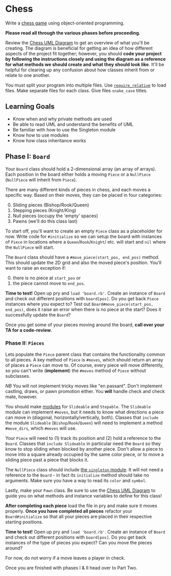 # Chess

Write a [chess game][wiki-chess] using object-oriented programming.

**Please read all through the various phases before proceeding.**

Review the [Chess UML Diagram][chess-uml] to get an overview of what you'll be
creating. The diagram is beneficial for getting an idea of how different aspects
of the project fit together; however, you should **code your project by
following the instructions closely and using the diagram as a reference for what
methods we should create and what they should look like**. It'll be helpful for
clearing up any confusion about how classes inherit from or relate to one
another.

You must split your program into multiple files. Use
[`require_relative`][require_relative] to load files. Make separate files for
each class. Give files `snake_case` titles.

[wiki-chess]: https://en.wikipedia.org/wiki/Rules_of_chess
[chess-uml]: https://assets.aaonline.io/fullstack/ruby/assets/Chess_Diagram.png
[require_relative]:
  http://www.ruby-doc.org/core-2.1.2/Kernel.html#method-i-require_relative
[minesweeper]: minesweeper

## Learning Goals

- Know when and why private methods are used
- Be able to read UML and understand the benefits of UML
- Be familiar with how to use the Singleton module
- Know how to use modules
- Know how class inheritance works

## Phase I: `Board`

Your `Board` class should hold a 2-dimensional array (an array of arrays). Each
position in the board either holds a moving `Piece` or a `NullPiece`
(`NullPiece` will inherit from `Piece`).

There are many different kinds of pieces in chess, and each moves a specific
way. Based on their moves, they can be placed in four categories:

0. Sliding pieces (Bishop/Rook/Queen)
1. Stepping pieces (Knight/King)
1. Null pieces (occupy the 'empty' spaces)
1. Pawns (we'll do this class last)

To start off, you'll want to create an empty `Piece` class as a placeholder for
now. Write code for `#initialize` so we can setup the board with instances of
`Piece` in locations where a `Queen`/`Rook`/`Knight`/ etc. will start and `nil`
where the `NullPiece` will start.

The `Board` class should have a `#move_piece(start_pos, end_pos)` method. This
should update the 2D grid and also the moved piece's position. You'll want to
raise an exception if:

0. there is no piece at `start_pos` or
1. the piece cannot move to `end_pos`.

**Time to test!** Open up pry and `load 'board.rb'`. Create an instance of
`Board` and check out different positions with `board[pos]`. Do you get back
`Piece` instances where you expect to? Test out
`Board#move_piece(start_pos, end_pos)`, does it raise an error when there is no
piece at the start? Does it successfully update the `Board`?

Once you get some of your pieces moving around the board, **call over your TA
for a code-review**.

### Phase II: `Pieces`

Lets populate the `Piece` parent class that contains the functionality common to
all pieces. A key method of `Piece` is `#moves`, which should return an array of
places a `Piece` can move to. Of course, every piece will move differently, so
you can't write (**implement**) the `#moves` method of `Piece` without
subclasses.

_NB_ You will not implement tricky moves like "en passant". Don't implement
castling, draws, or pawn promotion either. You **will** handle check and check
mate, however.

You should make [modules][modules] for `Slideable` and `Stepable`. The
`Slideable` module can implement `#moves`, but it needs to know what directions
a piece can move in (diagonal, horizontally/vertically, both). Classes that
`include` the module `Slideable` (`Bishop`/`Rook`/`Queen`) will need to
implement a method `#move_dirs`, which `#moves` will use.

Your `Piece` will need to (1) track its position and (2) hold a reference to the
`Board`. Classes that `include Slideable` in particular need the `Board` so they
know to stop sliding when blocked by another piece. Don't allow a piece to move
into a square already occupied by the same color piece, or to move a sliding
piece past a piece that blocks it.

The `NullPiece` class should include [the `singleton` module][singleton]. It
will not need a reference to the `Board` - in fact its `initialize` method
should take no arguments. Make sure you have a way to read its `color` and
`symbol`.

Lastly, make your `Pawn` class. Be sure to use the [Chess UML
Diagram][chess-uml] to guide you on what methods and instance variables to
define for this class!

**After completing each piece** load the file in pry and make sure it moves
properly. **Once you have completed all pieces** refactor your
`Board#initialize` so that all your pieces are placed in their respective
starting positions.

**Time to test!** Open up pry and `load 'board.rb'`. Create an instance of
`Board` and check out different positions with `board[pos]`. Do you get back
instances of the type of pieces you expect? Can you move the pieces around?

For now, do not worry if a move leaves a player in check.

Once you are finished with phases I & II head over to Part Two.

[modules]: modules
[singleton]: https://ruby-doc.org/stdlib-2.5.1/libdoc/singleton/rdoc/Singleton.html